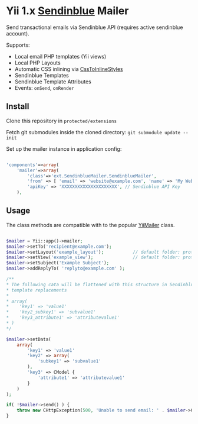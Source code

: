 # Yii 1.x [Sendinblue](https://www.sendinblue.com/?tap_a=30591-fb13f0&tap_s=249195-890adb) Mailer

Send transactional emails via Sendinblue API (requires active sendinblue account). 

Supports:

* Local email PHP templates (Yii views)
* Local PHP Layouts
* Automatic CSS inlining via [CssToInlineStyles](https://github.com/tijsverkoyen/CssToInlineStyles)
* Sendinblue Templates
* Sendinblue Template Attributes
* Events: `onSend`, `onRender`

## Install

Clone this repository in `protected/extensions`

Fetch git submodules inside the cloned directory: `git submodule update --init`

Set up the mailer instance in application config:

```php

'components'=>array(
    'mailer'=>array(
        'class'=>'ext.SendinblueMailer.SendinblueMailer',
        'from' => [ 'email' => 'website@example.com', 'name' => 'My Website' ], // The default from address
        'apiKey' => 'XXXXXXXXXXXXXXXXXXXXX', // Sendinblue API Key
    ),
```

## Usage

The class methods are compatible with to the popular [YiiMailer](https://www.yiiframework.com/extension/yiimailer) class.

```php

$mailer = Yii::app()->mailer;
$mailer->setTo('recipient@example.com');
$mailer->setLayout('example_layout');           // default folder: protected/views/layouts/
$mailer->setView('example_view');               // default folder: protected/views/mail/
$mailer->setSubject('Example Subject');
$mailer->addReplyTo( 'replyto@example.com' );

/**
* The following cata will be flattened with this structure in Sendinblue
* template replacements
* 
* array(
*    'key1' => 'value1'
*    'key2_subkey1' => 'subvalue1'
*    'key3_attribute1' => 'attributevalue1'
* )
*/

$mailer->setData( 
    array( 
        'key1' => 'value1'
        'key2' => array(
            'subkey1' => 'subvalue1'
        ),
        'key3' => CModel {
            'attribute1' => 'attributevalue1'
        }
    ) 
);

if( !$mailer->send() ) {
	throw new CHttpException(500, 'Unable to send email: ' . $mailer->GetError() );
}

```